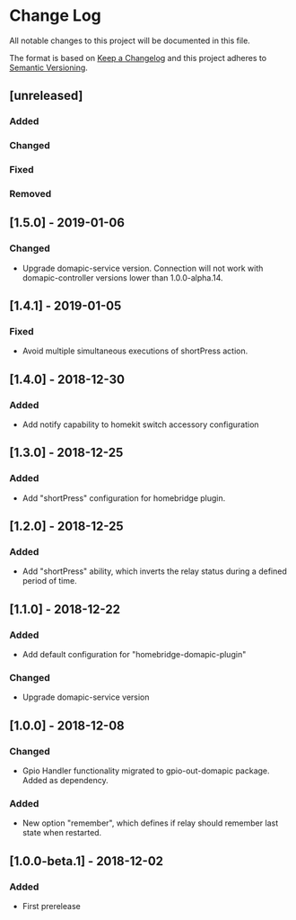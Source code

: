 # Change Log
All notable changes to this project will be documented in this file.

The format is based on [Keep a Changelog](http://keepachangelog.com/) 
and this project adheres to [Semantic Versioning](http://semver.org/).

## [unreleased]
### Added
### Changed
### Fixed
### Removed

## [1.5.0] - 2019-01-06
### Changed
- Upgrade domapic-service version. Connection will not work with domapic-controller versions lower than 1.0.0-alpha.14.

## [1.4.1] - 2019-01-05
### Fixed
- Avoid multiple simultaneous executions of shortPress action.

## [1.4.0] - 2018-12-30
### Added
- Add notify capability to homekit switch accessory configuration

## [1.3.0] - 2018-12-25
### Added
- Add "shortPress" configuration for homebridge plugin.

## [1.2.0] - 2018-12-25
### Added
- Add "shortPress" ability, which inverts the relay status during a defined period of time.

## [1.1.0] - 2018-12-22
### Added
- Add default configuration for "homebridge-domapic-plugin"

### Changed
- Upgrade domapic-service version

## [1.0.0] - 2018-12-08
### Changed
- Gpio Handler functionality migrated to gpio-out-domapic package. Added as dependency.

### Added
- New option "remember", which defines if relay should remember last state when restarted.

## [1.0.0-beta.1] - 2018-12-02
### Added
- First prerelease
